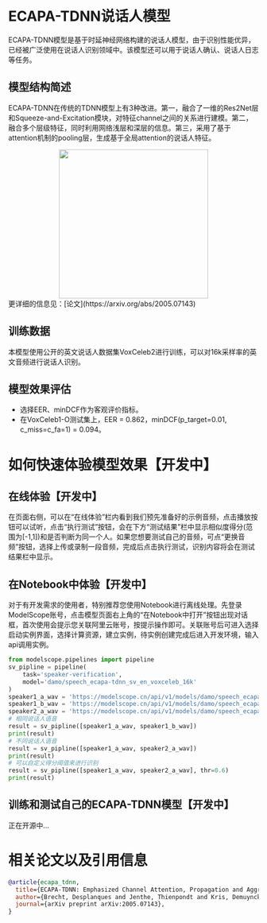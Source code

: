 
# ECAPA-TDNN说话人模型
ECAPA-TDNN模型是基于时延神经网络构建的说话人模型，由于识别性能优异，已经被广泛使用在说话人识别领域中。该模型还可以用于说话人确认、说话人日志等任务。
## 模型结构简述
ECAPA-TDNN在传统的TDNN模型上有3种改进。第一，融合了一维的Res2Net层和Squeeze-and-Excitation模块，对特征channel之间的关系进行建模。第二，融合多个层级特征，同时利用网络浅层和深层的信息。第三，采用了基于attention机制的pooling层，生成基于全局attention的说话人特征。
<div align=center>
<img src="https://modelscope.cn/api/v1/models/damo/speech_ecapa-tdnn_sv_en_voxceleb_16k/repo?Revision=master&FilePath=ecapa_tdnn.jpg&View=true" width="300" />
</div>
更详细的信息见：[论文](https://arxiv.org/abs/2005.07143)

## 训练数据
本模型使用公开的英文说话人数据集VoxCeleb2进行训练，可以对16k采样率的英文音频进行说话人识别。
## 模型效果评估
- 选择EER、minDCF作为客观评价指标。
- 在VoxCeleb1-O测试集上，EER = 0.862，minDCF(p_target=0.01, c_miss=c_fa=1) = 0.094。

# 如何快速体验模型效果【开发中】
## 在线体验【开发中】
在页面右侧，可以在“在线体验”栏内看到我们预先准备好的示例音频，点击播放按钮可以试听，点击“执行测试”按钮，会在下方“测试结果”栏中显示相似度得分(范围为[-1,1])和是否判断为同一个人。如果您想要测试自己的音频，可点“更换音频”按钮，选择上传或录制一段音频，完成后点击执行测试，识别内容将会在测试结果栏中显示。
## 在Notebook中体验【开发中】
对于有开发需求的使用者，特别推荐您使用Notebook进行离线处理。先登录ModelScope账号，点击模型页面右上角的“在Notebook中打开”按钮出现对话框，首次使用会提示您关联阿里云账号，按提示操作即可。关联账号后可进入选择启动实例界面，选择计算资源，建立实例，待实例创建完成后进入开发环境，输入api调用实例。
```python
from modelscope.pipelines import pipeline
sv_pipline = pipeline(
    task='speaker-verification',
    model='damo/speech_ecapa-tdnn_sv_en_voxceleb_16k'
)
speaker1_a_wav = 'https://modelscope.cn/api/v1/models/damo/speech_ecapa-tdnn_sv_en_voxceleb_16k/repo?Revision=master&FilePath=examples/speaker1_a_en_16k.wav'
speaker1_b_wav = 'https://modelscope.cn/api/v1/models/damo/speech_ecapa-tdnn_sv_en_voxceleb_16k/repo?Revision=master&FilePath=examples/speaker1_b_en_16k.wav'
speaker2_a_wav = 'https://modelscope.cn/api/v1/models/damo/speech_ecapa-tdnn_sv_en_voxceleb_16k/repo?Revision=master&FilePath=examples/speaker2_a_en_16k.wav'
# 相同说话人语音
result = sv_pipline([speaker1_a_wav, speaker1_b_wav])
print(result)
# 不同说话人语音
result = sv_pipline([speaker1_a_wav, speaker2_a_wav])
print(result)
# 可以自定义得分阈值来进行识别
result = sv_pipline([speaker1_a_wav, speaker2_a_wav], thr=0.6)
print(result)
```
## 训练和测试自己的ECAPA-TDNN模型【开发中】
正在开源中...

# 相关论文以及引用信息

```BibTeX
@article{ecapa_tdnn,
  title={ECAPA-TDNN: Emphasized Channel Attention, Propagation and Aggregation in TDNN Based Speaker Verification},
  author={Brecht, Desplanques and Jenthe, Thienpondt and Kris, Demuynck},
  journal={arXiv preprint arXiv:2005.07143},
}
```
